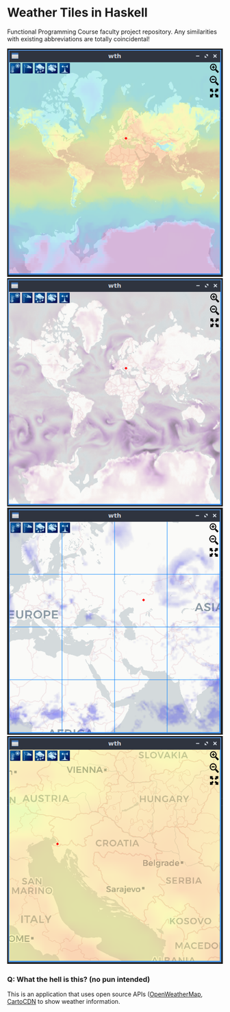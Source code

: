 # Weather Tiles in Haskell

Functional Programming Course faculty project repository. Any similarities with existing abbreviations are totally coincidental!

![showoff1](images/showoff1.png)
![showoff2](images/showoff2.png)
![showoff3](images/showoff3.png)
![showoff4](images/showoff4.png)

### Q: What the hell is this? (no pun intended)

This is an application that uses open source APIs ([OpenWeatherMap](https://openweathermap.org/api/weathermaps), [CartoCDN](https://github.com/CartoDB/basemap-styles) to show weather information.
